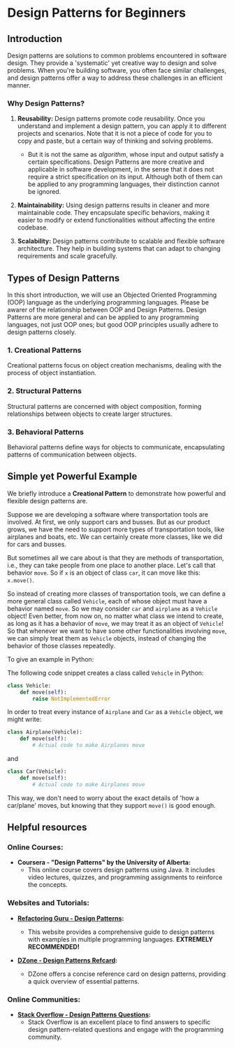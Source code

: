 # Design Patterns for Beginners

## Introduction
Design patterns are solutions to common problems encountered in software design. They provide a 'systematic' yet creative way to design and solve problems. When you're building software, you often face similar challenges, and design patterns offer a way to address these challenges in an efficient manner.

### Why Design Patterns?

1. **Reusability:** Design patterns promote code reusability. Once you understand and implement a design pattern, you can apply it to different projects and scenarios. Note that it is not a piece of code for you to copy and paste, but a certain way of thinking and solving problems. 
   - But it is not the same as _algorithm_, whose input and output satisfy a certain specifications. Design Patterns are more creative and applicable in software development, in the sense that it does not require a strict specification on its input. Although both of them can be applied to any programming languages, their distinction cannot be ignored.  

2. **Maintainability:** Using design patterns results in cleaner and more maintainable code. They encapsulate specific behaviors, making it easier to modify or extend functionalities without affecting the entire codebase.

3. **Scalability:** Design patterns contribute to scalable and flexible software architecture. They help in building systems that can adapt to changing requirements and scale gracefully.


## Types of Design Patterns
In this short introduction, we will use an Objected Oriented Programming (OOP) language as the underlying programming languages. Please be awarer of the relationship between OOP and Design Patterns. Design Patterns are more general and can be applied to any programming languages, not just OOP ones; but good OOP principles usually adhere to design patterns closely. 

### 1. Creational Patterns
Creational patterns focus on object creation mechanisms, dealing with the process of object instantiation.

### 2. Structural Patterns
Structural patterns are concerned with object composition, forming relationships between objects to create larger structures.

### 3. Behavioral Patterns
Behavioral patterns define ways for objects to communicate, encapsulating patterns of communication between objects.

## Simple yet Powerful Example
We briefly introduce a **Creational Pattern** to demonstrate how powerful and flexible design patterns are. 

Suppose we are developing a software where transportation tools are involved. At first, we only support cars and busses. But as our product grows, we have the need to support more types of transportation tools, like airplanes and boats, etc. We can certainly create more classes, like we did for cars and busses. 

But sometimes all we care about is that they are methods of transportation, i.e., they can take people from one place to another place. Let's call that behavior `move`. So if `x` is an object of class `car`, it can move like this: `x.move()`. 

So instead of creating more classes of transportation tools, we can define a more general class called `Vehicle`, each of whose object must have a behavior named `move`. So we may consider `car` and `airplane` as a `Vehicle` object! Even better, from now on, no matter what class we intend to create, as long as it has a behavior of `move`, we may treat it as an object of `Vehicle`! So that whenever we want to have some other functionalities involving `move`, we can simply treat them as `Vehicle` objects, instead of changing the behavior of those classes repeatedly. 

To give an example in Python:

The following code snippet creates a class called `Vehicle` in Python:
```python
class Vehicle:
    def move(self):
        raise NotImplementedError
```

In order to treat every instance of `Airplane` and `Car` as a `Vehicle` object, we might write:
```python
class Airplane(Vehicle):
    def move(self):
        # Actual code to make Airplanes move
```
and 
```python
class Car(Vehicle):
    def move(self):
        # Actual code to make Airplanes move
```


This way, we don't need to worry about the exact details of 'how a car/plane' moves, but knowing that they support `move()` is good enough. 


## Helpful resources
### Online Courses:
- **Coursera - "Design Patterns" by the University of Alberta:**
   - This online course covers design patterns using Java. It includes video lectures, quizzes, and programming assignments to reinforce the concepts.

### Websites and Tutorials:

-  **[Refactoring Guru - Design Patterns](https://refactoring.guru/design-patterns):**
   - This website provides a comprehensive guide to design patterns with examples in multiple programming languages. **EXTREMELY RECOMMENDED!**


- **[DZone - Design Patterns Refcard](https://dzone.com/refcardz/design-patterns):**
   - DZone offers a concise reference card on design patterns, providing a quick overview of essential patterns.

### Online Communities:

-  **[Stack Overflow - Design Patterns Questions](https://stackoverflow.com/questions/tagged/design-patterns):**
   - Stack Overflow is an excellent place to find answers to specific design pattern-related questions and engage with the programming community.

